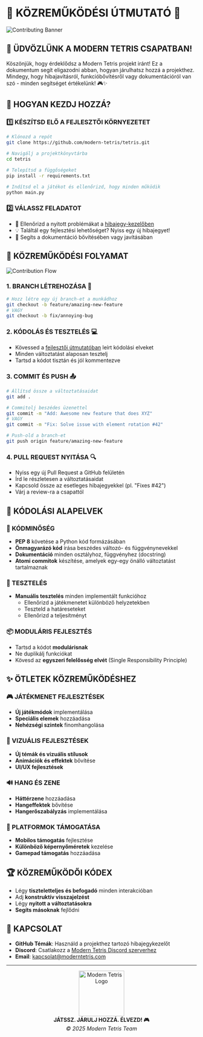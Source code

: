 # 🤝 KÖZREMŰKÖDÉSI ÚTMUTATÓ 🤝

![Contributing Banner](assets/contributing_banner.png)

## 👋 ÜDVÖZLÜNK A MODERN TETRIS CSAPATBAN!

Köszönjük, hogy érdeklődsz a Modern Tetris projekt iránt! Ez a dokumentum segít eligazodni abban, hogyan járulhatsz hozzá a projekthez. Mindegy, hogy hibajavításról, funkcióbővítésről vagy dokumentációról van szó - minden segítséget értékelünk! 🎮✨

## 🚀 HOGYAN KEZDJ HOZZÁ?

### 1️⃣ KÉSZÍTSD ELŐ A FEJLESZTŐI KÖRNYEZETET

```bash
# Klónozd a repót
git clone https://github.com/modern-tetris/tetris.git

# Navigálj a projektkönyvtárba
cd tetris

# Telepítsd a függőségeket
pip install -r requirements.txt

# Indítsd el a játékot és ellenőrizd, hogy minden működik
python main.py
```

### 2️⃣ VÁLASSZ FELADATOT

- 🐛 Ellenőrizd a nyitott problémákat a [hibajegy-kezelőben](https://github.com/modern-tetris/tetris/issues)
- 💡 Találtál egy fejlesztési lehetőséget? Nyiss egy új hibajegyet!
- 📝 Segíts a dokumentáció bővítésében vagy javításában

## 🔄 KÖZREMŰKÖDÉSI FOLYAMAT

![Contribution Flow](assets/contribution_flow.png)

### 1. BRANCH LÉTREHOZÁSA 🌿

```bash
# Hozz létre egy új branch-et a munkádhoz
git checkout -b feature/amazing-new-feature
# VAGY
git checkout -b fix/annoying-bug
```

### 2. KÓDOLÁS ÉS TESZTELÉS 💻

- Kövessed a [fejlesztői útmutatóban](developer_guide.md) leírt kódolási elveket
- Minden változtatást alaposan tesztelj
- Tartsd a kódot tisztán és jól kommentezve

### 3. COMMIT ÉS PUSH 📤

```bash
# Állítsd össze a változtatásaidat
git add .

# Commitolj beszédes üzenettel
git commit -m "Add: Awesome new feature that does XYZ"
# VAGY
git commit -m "Fix: Solve issue with element rotation #42"

# Push-old a branch-et
git push origin feature/amazing-new-feature
```

### 4. PULL REQUEST NYITÁSA 🔍

- Nyiss egy új Pull Request a GitHub felületén
- Írd le részletesen a változtatásaidat
- Kapcsold össze az esetleges hibajegyekkel (pl. "Fixes #42")
- Várj a review-ra a csapattól

## 🌟 KÓDOLÁSI ALAPELVEK

### 🧹 KÓDMINŐSÉG

- **PEP 8** követése a Python kód formázásában
- **Önmagyarázó kód** írása beszédes változó- és függvénynevekkel
- **Dokumentáció** minden osztályhoz, függvényhez (docstring)
- **Atomi commitok** készítése, amelyek egy-egy önálló változtatást tartalmaznak

### 🧪 TESZTELÉS

- **Manuális tesztelés** minden implementált funkcióhoz
  - Ellenőrizd a játékmenetet különböző helyzetekben
  - Teszteld a határeseteket
  - Ellenőrizd a teljesítményt

### 📦 MODULÁRIS FEJLESZTÉS

- Tartsd a kódot **modulárisnak**
- Ne duplikálj funkciókat
- Kövesd az **egyszeri felelősség elvét** (Single Responsibility Principle)

## ✨ ÖTLETEK KÖZREMŰKÖDÉSHEZ

### 🎮 JÁTÉKMENET FEJLESZTÉSEK

- **Új játékmódok** implementálása
- **Speciális elemek** hozzáadása
- **Nehézségi szintek** finomhangolása

### 🎨 VIZUÁLIS FEJLESZTÉSEK

- **Új témák és vizuális stílusok** 
- **Animációk és effektek** bővítése
- **UI/UX fejlesztések**

### 🔊 HANG ÉS ZENE

- **Háttérzene** hozzáadása
- **Hangeffektek** bővítése
- **Hangerőszabályzás** implementálása

### 📱 PLATFORMOK TÁMOGATÁSA

- **Mobilos támogatás** fejlesztése
- **Különböző képernyőméretek** kezelése
- **Gamepad támogatás** hozzáadása

## 🏆 KÖZREMŰKÖDŐI KÓDEX

- Légy **tiszteletteljes és befogadó** minden interakcióban
- Adj **konstruktív visszajelzést**
- Légy **nyitott a változtatásokra**
- **Segíts másoknak** fejlődni

## 📩 KAPCSOLAT

- **GitHub Témák**: Használd a projekthez tartozó hibajegykezelőt
- **Discord**: Csatlakozz a [Modern Tetris Discord szerverhez](https://discord.gg/moderntetris)
- **Email**: kapcsolat@moderntetris.com

---

<p align="center">
  <img src="assets/tetris_logo_small.png" alt="Modern Tetris Logo" width="120">
  <br>
  <strong>JÁTSSZ. JÁRULJ HOZZÁ. ÉLVEZD! 🎮</strong>
  <br>
  <em>© 2025 Modern Tetris Team</em>
</p>